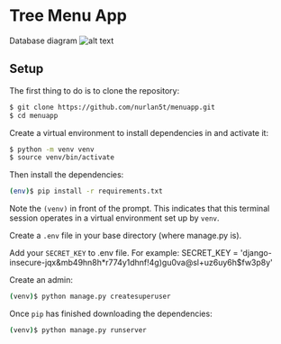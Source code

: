 # Tree Menu App
Database diagram
![alt text](https://ibb.co/mFM8k6c)

## Setup
The first thing to do is to clone the repository:

```sh
$ git clone https://github.com/nurlan5t/menuapp.git
$ cd menuapp
```

Create a virtual environment to install dependencies in and activate it:

```sh
$ python -m venv venv
$ source venv/bin/activate

```

Then install the dependencies:

```sh
(env)$ pip install -r requirements.txt
```
Note the `(venv)` in front of the prompt. This indicates that this terminal
session operates in a virtual environment set up by `venv`.

Create a `.env` file in your base directory (where manage.py is).

Add your `SECRET_KEY` to .env file.
For example:
SECRET_KEY = 'django-insecure-jqx&mb49hn8h*r774y1dhnf!4g)gu0va@sl+uz6uy6h$fw3p8y'

Create an admin:

```sh
(venv)$ python manage.py createsuperuser
```

Once `pip` has finished downloading the dependencies:
```sh
(venv)$ python manage.py runserver
```

